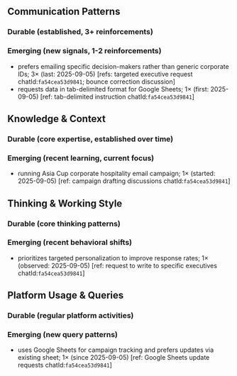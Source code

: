 ## Communication Patterns
### Durable (established, 3+ reinforcements)

### Emerging (new signals, 1-2 reinforcements)
- prefers emailing specific decision-makers rather than generic corporate IDs; 3× (last: 2025-09-05) [refs: targeted executive request chatId:`fa54cea53d9841`; bounce correction discussion]
- requests data in tab-delimited format for Google Sheets; 1× (first: 2025-09-05) [ref: tab-delimited instruction chatId:`fa54cea53d9841`]

## Knowledge & Context
### Durable (core expertise, established over time)

### Emerging (recent learning, current focus)
- running Asia Cup corporate hospitality email campaign; 1× (started: 2025-09-05) [ref: campaign drafting discussions chatId:`fa54cea53d9841`]

## Thinking & Working Style
### Durable (core thinking patterns)

### Emerging (recent behavioral shifts)
- prioritizes targeted personalization to improve response rates; 1× (observed: 2025-09-05) [ref: request to write to specific executives chatId:`fa54cea53d9841`]

## Platform Usage & Queries
### Durable (regular platform activities)

### Emerging (new query patterns)
- uses Google Sheets for campaign tracking and prefers updates via existing sheet; 1× (since 2025-09-05) [ref: Google Sheets update requests chatId:`fa54cea53d9841`]